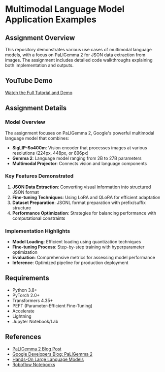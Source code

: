 # Multimodal Language Model Application Examples

## Assignment Overview

This repository demonstrates various use cases of multimodal language models, with a focus on PaLIGemma 2 for JSON data extraction from images. The assignment includes detailed code walkthroughs explaining both implementation and outputs.

## YouTube Demo

[Watch the Full Tutorial and Demo](https://youtu.be/your-video-id)

## Assignment Details

### Model Overview

The assignment focuses on PaLIGemma 2, Google's powerful multimodal language model that combines:

- **SigLIP-So400m**: Vision encoder that processes images at various resolutions (224px, 448px, or 896px)
- **Gemma 2**: Language model ranging from 2B to 27B parameters
- **Multimodal Projector**: Connects vision and language components

### Key Features Demonstrated

1. **JSON Data Extraction**: Converting visual information into structured JSON format
2. **Fine-tuning Techniques**: Using LoRA and QLoRA for efficient adaptation
3. **Dataset Preparation**: JSONL format preparation with prefix/suffix structure
4. **Performance Optimization**: Strategies for balancing performance with computational constraints

### Implementation Highlights

- **Model Loading**: Efficient loading using quantization techniques
- **Fine-tuning Process**: Step-by-step training with hyperparameter optimization
- **Evaluation**: Comprehensive metrics for assessing model performance
- **Inference**: Optimized pipeline for production deployment

## Requirements

- Python 3.8+
- PyTorch 2.0+
- Transformers 4.35+
- PEFT (Parameter-Efficient Fine-Tuning)
- Accelerate
- Lightning
- Jupyter Notebook/Lab

## References

- [PaLIGemma 2 Blog Post](https://blog.roboflow.com/fine-tune-paligemma-2/)
- [Google Developers Blog: PaLIGemma 2](https://developers.googleblog.com/en/introducing-paligemma-2-powerful-vision-language-models-simple-fine-tuning/)
- [Hands-On Large Language Models](https://learning.oreilly.com/library/view/hands-on-large-language/9781098150952/ch09.html#transformers_for_vision)
- [Roboflow Notebooks](https://github.com/roboflow/notebooks)
